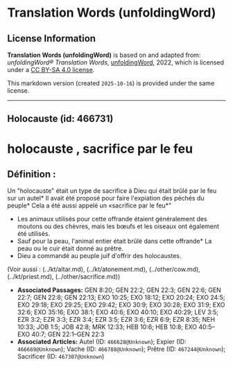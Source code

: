 # Translation Words (unfoldingWord)

## License Information

**Translation Words (unfoldingWord)** is based on and adapted from: _unfoldingWord® Translation Words_, [unfoldingWord](https://unfoldingword.org/utw), 2022, which is licensed under a [CC BY-SA 4.0 license](https://creativecommons.org/licenses/by-sa/4.0/legalcode.en).

This markdown version (created `2025-10-16`) is provided under the same license.



--------------------------------

## Holocauste (id: 466731)

holocauste , sacrifice par le feu
=================================

Définition :
------------

Un "holocauste" était un type de sacrifice à Dieu qui était brûlé par le feu sur un autel\* Il avait été proposé pour faire l'expiation des péchés du peuple\* Cela a été aussi appelé un «sacrifice par le feu\*"

* Les animaux utilisés pour cette offrande étaient généralement des moutons ou des chèvres, mais les bœufs et les oiseaux ont également été utilisés.
* Sauf pour la peau, l'animal entier était brûlé dans cette offrande\* La peau ou le cuir était donné au prêtre.
* Dieu a commandé au peuple juif d'offrir des holocaustes.

(Voir aussi : (../kt/altar.md), (../kt/atonement.md), (../other/cow.md), (../kt/priest.md), (../other/sacrifice.md))

* **Associated Passages:** GEN 8:20; GEN 22:2; GEN 22:3; GEN 22:6; GEN 22:7; GEN 22:8; GEN 22:13; EXO 10:25; EXO 18:12; EXO 20:24; EXO 24:5; EXO 29:18; EXO 29:25; EXO 29:42; EXO 30:9; EXO 30:28; EXO 31:9; EXO 32:6; EXO 35:16; EXO 38:1; EXO 40:6; EXO 40:10; EXO 40:29; LEV 3:5; EZR 3:2; EZR 3:3; EZR 3:4; EZR 3:5; EZR 3:6; EZR 6:9; EZR 8:35; NEH 10:33; JOB 1:5; JOB 42:8; MRK 12:33; HEB 10:6; HEB 10:8; EXO 40:5–EXO 40:7; GEN 22:1–GEN 22:3
* **Associated Articles:** Autel (ID: `466628@Unknown`); Expier (ID: `466669@Unknown`); Vache  (ID: `466788@Unknown`); Prêtre (ID: `467244@Unknown`); Sacrificer (ID: `467307@Unknown`)

